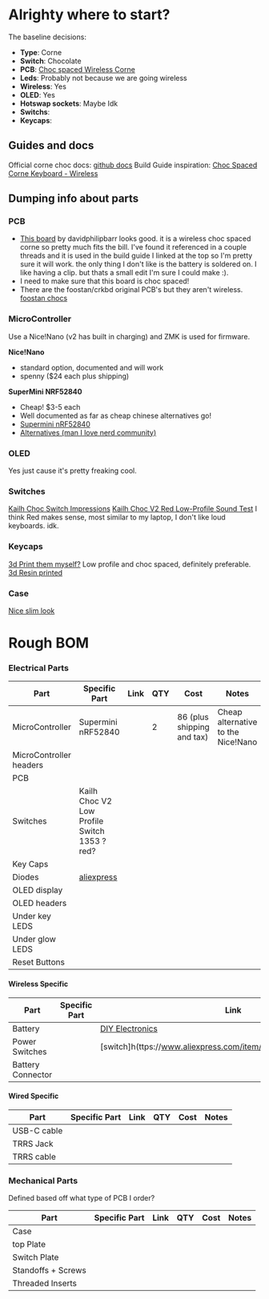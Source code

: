 # Alrighty where to start?

The baseline decisions: 
- **Type**: Corne
- **Switch**: Chocolate
- **PCB**: [Choc spaced Wireless Corne](https://github.com/davidphilipbarr/Choc-Spaced-Corne/tree/main/chocorne-switch)  
- **Leds**: Probably not because we are going wireless
- **Wireless**: Yes 
- **OLED**: Yes 
- **Hotswap sockets**: Maybe Idk
- **Switchs**:
- **Keycaps**:

## Guides and docs
Official corne choc docs: [github docs](https://github.com/foostan/crkbd/tree/main/docs/corne-chocolate)
Build Guide inspiration:
[Choc Spaced Corne Keyboard - Wireless](https://github.com/rafaeldelboni/buildlogs/blob/main/crkbd-choc-spaced-switch.md)


## Dumping info about parts
### PCB
- [This board](https://github.com/davidphilipbarr/Choc-Spaced-Corne/tree/main/chocorne-switch) by davidphilipbarr looks good. it is a wireless choc spaced corne so pretty much fits the bill. I've found it referenced in a couple threads and it is used in the build guide I linked at the top so I'm pretty sure it will work. the only thing I don't like is the battery is soldered on. I like having a clip. but thats a small edit I'm sure I could make :).
- I need to make sure that this board is choc spaced!
- There are the foostan/crkbd original PCB's but they aren't wireless. [foostan chocs](https://github.com/foostan/crkbd/tree/main/docs/corne-chocolate)

### MicroController

Use a Nice!Nano (v2 has built in charging) and ZMK is used for firmware. 

**Nice!Nano** 
- standard option, documented and will work
- spenny ($24 each plus shipping)

**SuperMini NRF52840**
- Cheap! $3-5 each 
- Well documented as far as cheap chinese alternatives go!
- [Supermini nRF52840](https://www.reddit.com/r/ErgoMechKeyboards/comments/16q5b2c/supermini_nrf52840_a_6_nicenano_20_compatible_mcu/)
- [Alternatives (man I love nerd community)](https://github.com/joric/nrfmicro/wiki/Alternatives) 
  
### OLED
Yes just cause it's pretty freaking cool. 

### Switches 
[Kailh Choc Switch Impressions](https://www.youtube.com/watch?v=mxUqfPf_1B0)
[Kailh Choc V2 Red Low-Profile Sound Test](https://www.youtube.com/watch?v=VXPfzeLmQ5g)
I think Red makes sense, most similar to my laptop, I don't like loud keyboards. idk. 
### Keycaps
[3d Print them myself?](https://www.printables.com/model/1066117-choc-louder-keycaps-choc-and-mx-spacing/files)
Low profile and choc spaced, definitely preferable. 
[3d Resin printed](https://www.thingiverse.com/thing:4862025)

### Case 
[Nice slim look](https://www.printables.com/model/416378-wireless-corne-case)

# Rough BOM 

### Electrical Parts

|Part| Specific Part | Link | QTY | Cost | Notes |
| --- | ---          | ---  | --- | --- | --- | 
|MicroController|  Supermini nRF52840  |     |  2   |  86 (plus shipping and tax)   |   Cheap alternative to the Nice!Nano  |
|MicroController headers|     |     |     |     |     |
|PCB|     |     |     |     |     |
|Switches|  Kailh Choc V2 Low Profile Switch 1353 ?red?   |     |     |     |     |
|Key Caps|     |     |     |     |     |
|Diodes|  [aliexpress](https://www.aliexpress.com/item/32921490945.html)  |     |     |     |     |
|OLED display|    |     |     |     |     |
|OLED headers|    |     |     |     |     |
|Under key LEDS|    |     |     |     |     |
|Under glow LEDS|    |     |     |     |     |
|Reset Buttons|    |     |     |     |     |

#### Wireless Specific
|Part| Specific Part | Link | QTY | Cost | Notes |
| --- | --- | --- | --- | --- | --- |
|Battery|    | [DIY Electronics](https://www.diyelectronics.co.za/store/li-ion-li-po/6707-lipo-battery-37v-120mah-25x24x35mm-1c-1cell-with-ph20-connector.html?utm_campaign=google_shopping&utm_source=cpc&utm_medium=evergreen&utm_content=20485427402&gad_source=1&gad_campaignid=20489613595&gbraid=0AAAAADpm0I_3Nl-iDJVU4pgUnMGT22i95&gclid=CjwKCAjw2brFBhBOEiwAVJX5GM455BFd-ZcLSl2H0kspv53c7jLLApUWdxjkVHyDToH3SXGaemceBBoC-U8QAvD_BwE)    |     |   2  |  68   |
|Power Switches|    |  [switch]h(ttps://www.aliexpress.com/item/1005003829889015.html)   |  1   |  R1  |     |
|Battery Connector|    |     |     |     |     |

#### Wired Specific
|Part| Specific Part | Link | QTY | Cost | Notes |
| --- | --- | --- | --- | --- | --- |
|USB-C cable|    |     |     |     |     |
|TRRS Jack|    |     |     |     |     |
|TRRS cable|    |     |     |     |     |


### Mechanical Parts
Defined based off what type of PCB I order? 

|Part| Specific Part | Link | QTY | Cost | Notes |
| --- | --- | --- | --- | --- | --- | 
| Case |    |     |     |     |     |
| top Plate|    |     |     |     |     |
|Switch Plate|    |     |     |     |     |
|Standoffs + Screws|    |     |     |     |     |
|Threaded Inserts|    |     |     |     |     |






